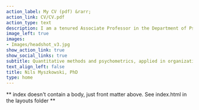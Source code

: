 ```yaml
---
action_label: My CV (pdf) &rarr;
action_link: CV/CV.pdf
action_type: text
description: I am a tenured Associate Professor in the Department of Psychology at Pace University, NYC, and freelance psychometrics and survey methods consultant. I received my PhD from Université René Descartes (France), and my main research interest is the application and improvement of psychometric methods to measure and understand creative, aesthetic and interpersonal skills, especially applied in occupational contexts. I have authored over 50 peer-reviewed publications and 3 packages for the statistical programming language R, and received the *2020 Berlyne Award for Outstanding Contributions by an Early Career Scholar* from the *American Psychological Association* (Division 10). I regularly collaborate with international researchers, especially from France (Université de Paris, IESEG Business School) and Belgium (Solvay Business School), and have worked as a psychometrics and statistics consultant for multiple US and international companies and R&D teams.
image_left: true
images:
- Images/headshot_v3.jpg
show_action_link: true
show_social_links: true
subtitle: Quantitative methods and psychometrics, applied in organizational, vocational, and educational contexts.
text_align_left: false
title: Nils Myszkowski, PhD
type: home
---
```


** index doesn't contain a body, just front matter above.
See index.html in the layouts folder **
